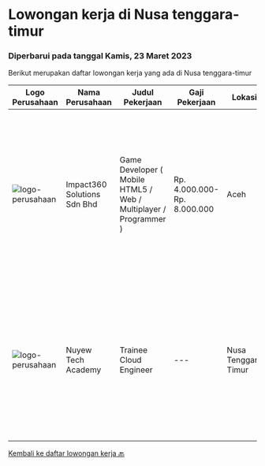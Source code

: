 
  # Lowongan kerja di Nusa tenggara-timur

  ### Diperbarui pada tanggal Kamis, 23 Maret 2023

  Berikut merupakan daftar lowongan kerja yang ada di Nusa tenggara-timur

  |Logo Perusahaan | Nama Perusahaan | Judul Pekerjaan | Gaji Pekerjaan | Lokasi | Deskripsi | Tanggal diunggah | Pranala |
  | -------------- | --------------- | --------------- | --------- | --------- | -------------- | ------- | ----------- |
  |![logo-perusahaan](https://image-service-cdn.seek.com.au/cedff589ebe9d852a33989a35efb7fc721ea237a/ee4dce1061f3f616224767ad58cb2fc751b8d2dc)|Impact360 Solutions Sdn Bhd|Game Developer ( Mobile HTML5 / Web / Multiplayer / Programmer )|Rp. 4.000.000-Rp. 8.000.000|Aceh|We are hiring remote HTML5 game developers from all parts of Indonesia. If you have real experience building HTML5 games or applications, you're...|Selasa, 14 Maret 2023|https://www.jobstreet.co.id/id/job/game-developer-mobile-html5-web-multiplayer-programmer-5315725/origin/my?token=0~6deffeff-cddc-47d6-9333-0f67409851b1&sectionRank=1&jobId=jobstreet-my-job-5315725|
|![logo-perusahaan](https://i.ibb.co/sqvTCh9/112815900-stock-vector-no-image-available-icon-flat-vector.webp)|Nuyew Tech Academy|Trainee Cloud Engineer|---|Nusa Tenggara Timur|We are seeking a Trainee Cloud Engineer to join our academy programme. This position provides the opportunity to receive full training provided by...|Rabu, 22 Maret 2023|https://www.jobstreet.co.id/id/job/trainee-cloud-engineer-1035125972?token=0~6deffeff-cddc-47d6-9333-0f67409851b1&sectionRank=2&jobId=jobstreet-id-job-1035125972|


  [Kembali ke daftar lowongan kerja 🔙](../README.md#daftar-lowongan-kerja)
  